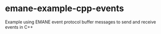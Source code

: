 emane-example-cpp-events
========================

Example using EMANE event protocol buffer messages to send and receive events in C++
